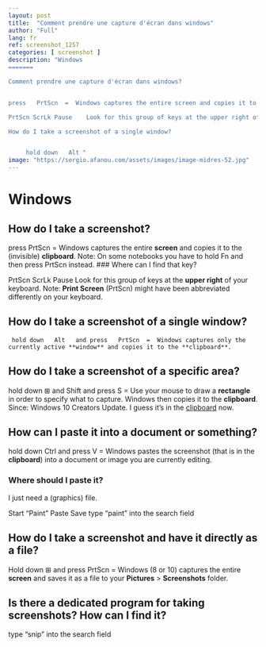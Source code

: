 ```yaml
---
layout: post
title:  "Comment prendre une capture d'écran dans windows"
author: "Full"
lang: fr
ref: screenshot_1257
categories: [ screenshot ]
description: "Windows
=======

Comment prendre une capture d'écran dans windows?


press   PrtScn  =  Windows captures the entire screen and copies it to the invisible clipboard. Note: On some notebooks you have to hold Fn and then press PrtScn instead.       Where can I find that key?

PrtScn ScrLk Pause    Look for this group of keys at the upper right of your keyboard. Note: Print Screen PrtScn might have been abbreviated differently on your keyboard.      

How do I take a screenshot of a single window?


     hold down   Alt "
image: "https://sergio.afanou.com/assets/images/image-midres-52.jpg"
---
```


# Windows

## How do I take a screenshot?

press PrtScn = Windows captures the entire **screen** and copies it to the (invisible) **clipboard**. Note: On some notebooks you have to hold Fn and then press PrtScn instead. ### Where can I find that key?

PrtScn ScrLk Pause Look for this group of keys at the **upper right** of your keyboard. Note: **Print Screen** (PrtScn) might have been abbreviated differently on your keyboard.

## How do I take a screenshot of a single window?

     hold down   Alt   and press   PrtScn  =  Windows captures only the currently active **window** and copies it to the **clipboard**.

## How do I take a screenshot of a specific area?

hold down ⊞ and Shift and press S = Use your mouse to draw a **rectangle** in order to specify what to capture. Windows then copies it to the **clipboard**. Since: Windows 10 Creators Update. I guess it’s in the [clipboard](https://how-to-copy-and-paste.appspot.com/) now.

## How can I paste it into a document or something?

hold down Ctrl and press V = Windows pastes the screenshot (that is in the **clipboard**) into a document or image you are currently editing.

### Where should I paste it?

I just need a (graphics) file.

Start “Paint”
Paste
Save
type “paint” into the search field

## How do I take a screenshot and have it directly as a file?

Hold down ⊞ and press PrtScn = Windows (8 or 10) captures the entire **screen** and saves it as a file to your **Pictures** > **Screenshots** folder.

## Is there a dedicated program for taking screenshots? How can I find it?

type “snip” into the search field

